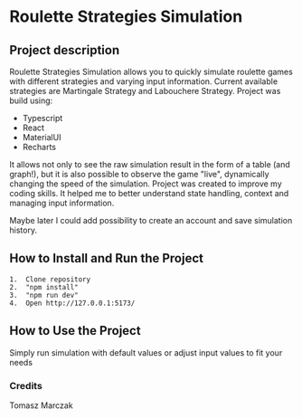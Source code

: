 # Roulette Strategies Simulation

## Project description

Roulette Strategies Simulation allows you to quickly simulate roulette games with different strategies and varying input information.
Current available strategies are Martingale Strategy and Labouchere Strategy.
Project was build using:

- Typescript
- React
- MaterialUI
- Recharts

It allows not only to see the raw simulation result in the form of a table (and graph!), but it is also possible to observe the game "live", dynamically changing the speed of the simulation.
Project was created to improve my coding skills. It helped me to better understand state handling, context and managing input information.

Maybe later I could add possibility to create an account and save simulation history.

## How to Install and Run the Project

    1.  Clone repository
    2.  "npm install"
    3.  "npm run dev"
    4.  Open http://127.0.0.1:5173/

## How to Use the Project

Simply run simulation with default values or adjust input values to fit your needs

### Credits

Tomasz Marczak
